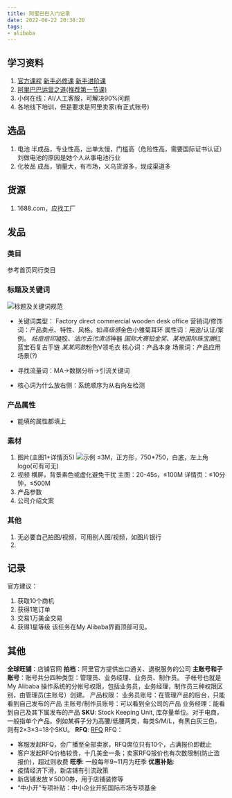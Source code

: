 ```yaml
---
title: 阿里巴巴入门记录
date: 2022-06-22 20:38:20
tags: 
- alibaba
---
```

## 学习资料
1. [官方课程](https://peixun.alibaba.com/)
  [新手必修课](https://peixun.alibaba.com/series/detail_CSJ1791I.htm)
  [新手进阶课](https://peixun.alibaba.com/series/detail_CSY19YYD.htm)
2. [阿里巴巴运营之道(推荐第一节课)](https://www.bilibili.com/video/BV1tp4y1W7yN?spm_id_from=333.337.search-card.all.click)
3. 小何在线：AI/人工客服，可解决90%问题
4. 各地线下培训，但是要求是阿里卖家(有正式账号)

## 选品
1. 电池
半成品，专业性高，出单太慢，门槛高（危险性高，需要国际证书认证）
刘做电池的原因是她个人从事电池行业
2. 化妆品
成品，销量大，有市场，义乌货源多，现成渠道多

## 货源
1. 1688.com，应找工厂

## 发品
### 类目
参考首页同行类目
### 标题及关键词
![标题及关键词规范](/images/alibaba_product_title_and_keywords.png)
- 关键词类型：
Factory direct commercial wooden desk office
营销词/修饰词：产品卖点、特性、风格。如*高级感*金色小雏菊耳环
属性词：用途/认证/案例。
   *祛痘痘印*凝胶、*油污去污清洁*神器
   *国际大赛铂金奖*、*某地国际珠宝展*红蓝宝石复古手链
   *某某同款*粉色V领毛衣
核心词：产品本身
场景词：产品应用场景(?)

- 寻找流量词：MA->数据分析->引流关键词

- 核心词为什么放右侧：系统顺序为从右向左检测

### 产品属性
- 能填的属性都填上

### 素材
1. 图片(主图1+详情页5)
![示例](/images/demo_product_image.PNG)
≤3M，正方形，750*750，白底，左上角logo(可有可无)
2. 视频
横屏，背景素色或虚化避免干扰
主图：20-45s，≤100M
详情页：≤10分钟，≤500M
3. 产品参数
4. 公司介绍文案
### 其他
1. 无必要自己拍图/视频，可用别人图/视频，如图片银行
2. 

## 记录
官方建议：
  1. 获取10个商机 
  2. 获得1笔订单 
  3. 交易1万美金交易 
  4. 获得1星等级
  该任务在My Alibaba界面顶部可见。



## 其他
**全球旺铺**：店铺官网
**拍档**：阿里官方提供出口通关、退税服务的公司
**主账号和子账号**：账号共分四种类型：管理员、业务经理、业务员、制作员。
子帐号也就是My Alibaba 操作系统的分帐号权限，包括业务员，业务经理，制作员三种权限区别，由管理员(主账号）创建。
产品权限：
业务员账号：在管理产品的后台，只能看到自己发布的产品
主账号/制作员账号：可以看到全公司的产品
业务经理：能看到自己及其下属发布的产品
**SKU**: Stock Keeping Unit, 库存量单位。对于电商，一般指单个产品。例如某裤子分为高腰/低腰两类，每类S/M/L，有黑白灰三色，则有2×3×3=18个SKU。
**RFQ**:
[RFQ](https://rfq.alibaba.com/)
RFQ：
 - 客服发起RFQ，会广播至全部卖家，RFQ席位只有10个，占满报价即截止
 - 客户发起RFQ价格较贵，十几美金一条；卖家RFQ报价也有次数限制(防止滥报价)，超过则收费
**旺季**: 一般每年9~11月为旺季
**优惠补贴**:
 - 疫情经济下滑，新店铺有引流政策
 - 新店铺发放￥5000券，用于店铺装修等
 - “中小开”专项补贴：中小企业开拓国际市场专项基金
